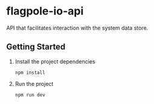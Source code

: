 # flagpole-io-api

API that facilitates interaction with the system data store.

## Getting Started

1. Install the project dependencies

    ```shell
    npm install
    ```
2. Run the project

    ```shell
    npm run dev
    ```